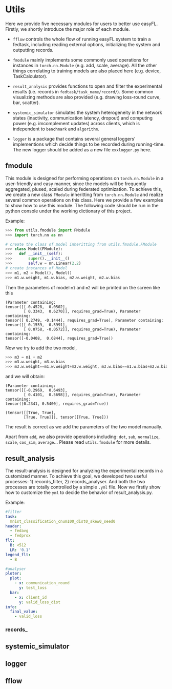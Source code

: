 # Utils
Here we provide five necessary modules for users to better use easyFL. Firstly, we shortly introduce the major role of each module.

* `fflow` controls the whole flow of running easyFL system to train a fedtask, including reading external options, initializing the system and outputting records. 

* `fmodule` mainly implements some commonly used operations for instances in `torch.nn.Module` (e.g. add, scale, average). All the other things correlating to training models are also placed here (e.g. device, TaskCalculator).

* `result_analysis` provides functions to open and filter the experimental results (i.e. records in `fedtask/task_name/record/`). Some common visualizing methods are also provided (e.g. drawing loss-round curve, bar, scatter).

* `systemic_simulator` simulates the system heterogeneity in the network states (inactivity, communication latency, dropout) and computing power (e.g. imcomplement updates) across clients, which is independent to `benchmark` and `algorithm`.

* `logger` is a package that contains several general loggers' implementions which decide things to be recorded during running-time. The new logger should be added as a new file `xxxlogger.py` here.

## fmodule
This module is designed for performing operations on `torch.nn.Module` in a user-friendly and easy manner, since the models will be frequently aggregated, plused, scaled during federated optimization. To achieve this, we create a new class `FModule` inheritting from `torch.nn.Module` and realize several common operations on this class. Here we provide a few examples to show how to use this module. The following code should be run in the python console under the working dictionary of this project.

Example:

```python
>>> from utils.fmodule import FModule
>>> import torch.nn as nn

# create the class of model inheritting from utils.fmodule.FModule
>>> class Model(FModule):
>>>   def __init__(self):
>>>       super().__init__()
>>>       self.w = nn.Linear(2,2)
# create instances of Model
>>> m1, m2 = Model(), Model()
>>> m1.w.weight, m1.w.bias, m2.w.weight, m2.w.bias
```
Then the parameters of model `m1` and `m2` will be printed on the screen like this

```
(Parameter containing:
tensor([[-0.4528,  0.0502],
        [ 0.3343,  0.6270]], requires_grad=True), Parameter containing:
tensor([ 0.2749, -0.1444], requires_grad=True), Parameter containing:
tensor([[ 0.1559,  0.5991],
        [ 0.0758, -0.0572]], requires_grad=True), Parameter containing:
tensor([-0.0408,  0.6844], requires_grad=True))
```
Now we try to add the two model, 

```python
>>> m3 = m1 + m2
>>> m3.w.weight, m3.w.bias
>>> m3.w.weight==m1.w.weight+m2.w.weight, m3.w.bias==m1.w.bias+m2.w.bias
```

and we will obtain:
```
(Parameter containing:
tensor([[-0.2969,  0.6493],
        [ 0.4101,  0.5698]], requires_grad=True), Parameter containing:
tensor([0.2341, 0.5400], requires_grad=True))

(tensor([[True, True],
        [True, True]]), tensor([True, True]))
```
The result is correct as we add the parameters of the two model manually.

Apart from `add`, we also provide operations including: `dot`, `sub`, `normalize`, `scale`, `cos_sim`, `average`...
Please read `utils.fmodule` for more details.

## result_analysis
The result-analysis is designed for analyzing the experimental records in a customized manner. To achieve this goal, we developed two useful processes: 1) records_filter, 2) records_analyser. And both the two processes are totally controlled by a simple `.yml` file. Now we firstly show how to customize the `yml` to decide the behavior of result_analysis.py.

Example:

```yaml
#filter
task:
  mnist_classification_cnum100_dist0_skew0_seed0
header:
  - fedavg
  - fedprox
flt:
  B: <512
  LR: '0.1'
legend_flt:
  - B

#analyser
ploter:
  plot:
    - x: communication_round
      y: test_loss
  bar:
    - x: client_id
      y: valid_loss_dist
info:
  final_value:
    - valid_loss
```

### records_

## systemic_simulator

## logger

## fflow
